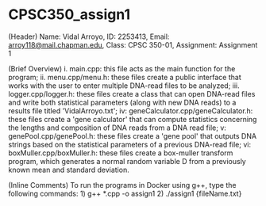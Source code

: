 # CPSC350_assign1

(Header) Name: Vidal Arroyo, ID: 2253413, Email: arroy118@mail.chapman.edu, Class: CPSC 350-01, Assignment: Assignment 1

(Brief Overview) i. main.cpp: this file acts as the main function for the program; ii. menu.cpp/menu.h: these files create a public interface that works with the user to enter multiple DNA-read files to be analyzed; iii. logger.cpp/logger.h: these files create a class that can open DNA-read files and write both statistical parameters (along with new DNA reads) to a results file titled 'VidalArroyo.txt'; iv: geneCalculator.cpp/geneCalculator.h: these files create a 'gene calculator' that can compute statistics concerning the lengths and composition of DNA reads from a DNA read file; v: genePool.cpp/genePool.h: these files create a 'gene pool' that outputs DNA strings based on the statistical parameters of a previous DNA-read file; vi: boxMuller.cpp/boxMuller.h: these files create a box-muller transform program, which generates a normal random variable D from a previously known mean and standard deviation.

(Inline Comments) To run the programs in Docker using g++, type the following commands: 1) g++ *.cpp -o assign1 2) ./assign1 {fileName.txt}
